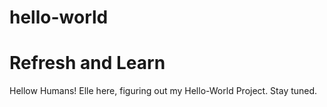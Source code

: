 # hello-world
Refresh and Learn
==================
Hellow Humans!
Elle here, figuring out my Hello-World Project. Stay tuned. 
